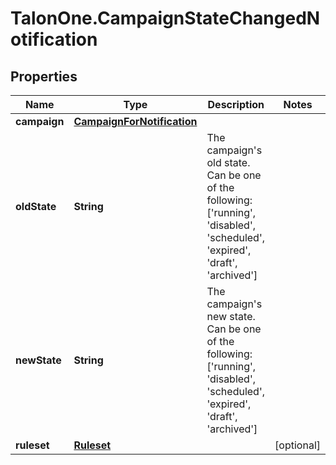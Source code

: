 # TalonOne.CampaignStateChangedNotification

## Properties

Name | Type | Description | Notes
------------ | ------------- | ------------- | -------------
**campaign** | [**CampaignForNotification**](CampaignForNotification.md) |  | 
**oldState** | **String** | The campaign&#39;s old state. Can be one of the following: [&#39;running&#39;, &#39;disabled&#39;, &#39;scheduled&#39;, &#39;expired&#39;, &#39;draft&#39;, &#39;archived&#39;]  | 
**newState** | **String** | The campaign&#39;s new state. Can be one of the following: [&#39;running&#39;, &#39;disabled&#39;, &#39;scheduled&#39;, &#39;expired&#39;, &#39;draft&#39;, &#39;archived&#39;]  | 
**ruleset** | [**Ruleset**](Ruleset.md) |  | [optional] 


